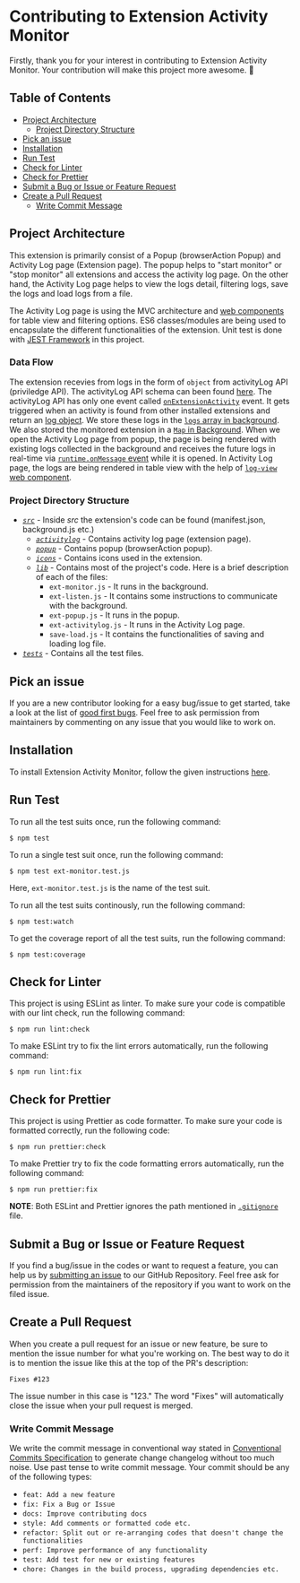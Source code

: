 # Contributing to Extension Activity Monitor

Firstly, thank you for your interest in contributing to Extension Activity Monitor. Your contribution will make this project more awesome. 🚀

## Table of Contents

- [Project Architecture](#project-architecture)
  - [Project Directory Structure](#project-directory-structure)
- [Pick an issue](#pick-an-issue)
- [Installation](#installation)
- [Run Test](#run-test)
- [Check for Linter](#check-for-linter)
- [Check for Prettier](#check-for-prettier)
- [Submit a Bug or Issue or Feature Request](#submit-a-bug-or-issue-or-feature-request)
- [Create a Pull Request](#create-a-pull-request)
  - [Write Commit Message](#write-commit-message)

## Project Architecture

This extension is primarily consist of a Popup (browserAction Popup) and Activity Log page (Extension page). The popup helps to "start monitor" or "stop monitor" all extensions and access the activity log page. On the other hand, the Activity Log page helps to view the logs detail, filtering logs, save the logs and load logs from a file.

The Activity Log page is using the MVC architecture and [web components](https://github.com/mozilla/extension-activity-monitor/tree/master/src/lib/web-component) for table view and filtering options. ES6 classes/modules are being used to encapsulate the different functionalities of the extension. Unit test is done with [JEST Framework](https://jestjs.io/) in this project.

### Data Flow

The extension recevies from logs in the form of `object` from activityLog API (priviledge API). The activityLog API schema can been found [here](https://searchfox.org/mozilla-central/source/toolkit/components/extensions/schemas/activity_log.json). The activityLog API has only one event called [`onExtensionActivity`](https://searchfox.org/mozilla-central/source/toolkit/components/extensions/schemas/activity_log.json#20) event. It gets triggered when an activity is found from other installed extensions and return an [log object](https://searchfox.org/mozilla-central/source/toolkit/components/extensions/schemas/activity_log.json#24-76). We store these logs in the [`logs` array in background](https://github.com/mozilla/extension-activity-monitor/blob/master/src/lib/ext-monitor.js#L7). We also stored the monitored extension in a [`Map` in Background](https://github.com/mozilla/extension-activity-monitor/blob/master/src/lib/ext-monitor.js#L9). When we open the Activity Log page from popup, the page is being rendered with existing logs collected in the background and receives the future logs in real-time via [`runtime.onMessage` event](https://github.com/mozilla/extension-activity-monitor/blob/master/src/lib/ext-activitylog.js#L235-L247) while it is opened. In Activity Log page, the logs are being rendered in table view with the help of [`log-view` web component](https://github.com/mozilla/extension-activity-monitor/blob/master/src/lib/web-component/log-view/log-view-element.js).

### Project Directory Structure

- [_`src`_](https://github.com/mozilla/extension-activity-monitor/tree/master/src) - Inside _src_ the extension's code can be found (manifest.json, background.js etc.)
  - [_`activitylog`_](https://github.com/mozilla/extension-activity-monitor/tree/master/src/activitylog) - Contains activity log page (extension page).
  - [_`popup`_](https://github.com/mozilla/extension-activity-monitor/tree/master/src/popup) - Contains popup (browserAction popup).
  - [_`icons`_](https://github.com/mozilla/extension-activity-monitor/tree/master/src/icons) - Contains icons used in the extension.
  - [_`lib`_](https://github.com/mozilla/extension-activity-monitor/tree/master/src/lib) - Contains most of the project's code. Here is a brief description of each of the files:
    - `ext-monitor.js` - It runs in the background.
    - `ext-listen.js` - It contains some instructions to communicate with the background.
    - `ext-popup.js` - It runs in the popup.
    - `ext-activitylog.js` - It runs in the Activity Log page.
    - `save-load.js` - It contains the functionalities of saving and loading log file.
- [_`tests`_](https://github.com/atiqueahmedziad/extension-activity-monitor/tree/master/tests) - Contains all the test files.

## Pick an issue

If you are a new contributor looking for a easy bug/issue to get started, take a look at the list of [good first bugs](https://github.com/mozilla/extension-activity-monitor/issues?q=is%3Aissue+is%3Aopen+label%3A"good+first+bug"). Feel free to ask permission from maintainers by commenting on any issue that you would like to work on.

## Installation

To install Extension Activity Monitor, follow the given instructions [here](https://github.com/mozilla/extension-activity-monitor/blob/master/README.md#installation).

## Run Test

To run all the test suits once, run the following command:

```
$ npm test
```

To run a single test suit once, run the following command:

```
$ npm test ext-monitor.test.js
```

Here, `ext-monitor.test.js` is the name of the test suit.

To run all the test suits continously, run the following command:

```
$ npm test:watch
```

To get the coverage report of all the test suits, run the following command:

```
$ npm test:coverage
```

## Check for Linter

This project is using ESLint as linter.
To make sure your code is compatible with our lint check, run the following command:

```
$ npm run lint:check
```

To make ESLint try to fix the lint errors automatically, run the following command:

```
$ npm run lint:fix
```

## Check for Prettier

This project is using Prettier as code formatter.
To make sure your code is formatted correctly, run the following code:

```
$ npm run prettier:check
```

To make Prettier try to fix the code formatting errors automatically, run the following command:

```
$ npm run prettier:fix
```

**NOTE**: Both ESLint and Prettier ignores the path mentioned in [`.gitignore`](https://github.com/mozilla/extension-activity-monitor/blob/master/.gitignore) file.

## Submit a Bug or Issue or Feature Request

If you find a bug/issue in the codes or want to request a feature, you can help us by [submitting an issue](https://github.com/mozilla/extension-activity-monitor/issues/new) to our GitHub Repository. Feel free ask for permission from the maintainers of the repository if you want to work on the filed issue.

## Create a Pull Request

When you create a pull request for an issue or new feature, be sure to mention the issue number for what you're working on. The best way to do it is to mention the issue like this at the top of the PR's description:

```
Fixes #123
```

The issue number in this case is "123." The word "Fixes" will automatically close the issue when your pull request is merged.

### Write Commit Message

We write the commit message in conventional way stated in [Conventional Commits Specification](https://www.conventionalcommits.org/en/v1.0.0/) to generate change changelog without too much noise. Use past tense to write commit message.
Your commit should be any of the following types:

- `feat: Add a new feature`
- `fix: Fix a Bug or Issue`
- `docs: Improve contributing docs`
- `style: Add comments or formatted code etc.`
- `refactor: Split out or re-arranging codes that doesn't change the functionalities`
- `perf: Improve performance of any functionality`
- `test: Add test for new or existing features`
- `chore: Changes in the build process, upgrading dependencies etc.`
